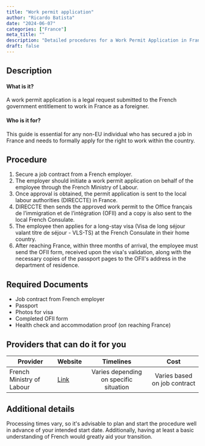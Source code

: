 ```yaml
---
title: "Work permit application"
author: "Ricardo Batista"
date: "2024-06-07"
categories: ["France"]
meta_title: ""
description: "Detailed procedures for a Work Permit Application in France to facilitate your employment transition."
draft: false
---
```


## Description
#### What is it?
A work permit application is a legal request submitted to the French government entitlement to work in France as a foreigner. 

#### Who is it for?
This guide is essential for any non-EU individual who has secured a job in France and needs to formally apply for the right to work within the country.

## Procedure
1. Secure a job contract from a French employer.
2. The employer should initiate a work permit application on behalf of the employee through the French Ministry of Labour. 
3. Once approval is obtained, the permit application is sent to the local labour authorities (DIRECCTE) in France.
4. DIRECCTE then sends the approved work permit to the Office français de l’immigration et de l’intégration (OFII) and a copy is also sent to the local French Consulate.
5. The employee then applies for a long-stay visa (Visa de long séjour valant titre de séjour - VLS-TS) at the French Consulate in their home country.
6. After reaching France, within three months of arrival, the employee must send the OFII form, received upon the visa's validation, along with the necessary copies of the passport pages to the OFII's address in the department of residence. 

## Required Documents
- Job contract from French employer
- Passport
- Photos for visa
- Completed OFII form
- Health check and accommodation proof (on reaching France)

## Providers that can do it for you

| Provider        |     Website     |     Timelines    |       Cost      |
| --------------- | --------------- |  :-------------: | :-------------: |
| French Ministry of Labour      |  [Link](http://travail-emploi.gouv.fr/)     |     Varies depending on specific situation    |        Varies based on job contract       |

## Additional details
Processing times vary, so it's advisable to plan and start the procedure well in advance of your intended start date. Additionally, having at least a basic understanding of French would greatly aid your transition.